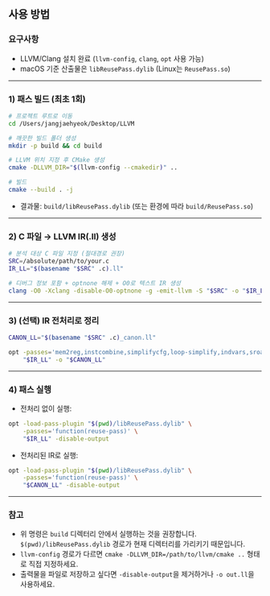 ## 사용 방법

### 요구사항
- LLVM/Clang 설치 완료 (`llvm-config`, `clang`, `opt` 사용 가능)
- macOS 기준 산출물은 `libReusePass.dylib` (Linux는 `ReusePass.so`)

---

### 1) 패스 빌드 (최초 1회)
```bash
# 프로젝트 루트로 이동
cd /Users/jangjaehyeok/Desktop/LLVM

# 깨끗한 빌드 폴더 생성
mkdir -p build && cd build

# LLVM 위치 지정 후 CMake 생성
cmake -DLLVM_DIR="$(llvm-config --cmakedir)" ..

# 빌드
cmake --build . -j
```

- 결과물: `build/libReusePass.dylib` (또는 환경에 따라 `build/ReusePass.so`)

---

### 2) C 파일 → LLVM IR(.ll) 생성
```bash
# 분석 대상 C 파일 지정 (절대경로 권장)
SRC=/absolute/path/to/your.c
IR_LL="$(basename "$SRC" .c).ll"

# 디버그 정보 포함 + optnone 해제 + O0로 텍스트 IR 생성
clang -O0 -Xclang -disable-O0-optnone -g -emit-llvm -S "$SRC" -o "$IR_LL"
```

---

### 3) (선택) IR 전처리로 정리
```bash
CANON_LL="$(basename "$SRC" .c)_canon.ll"

opt -passes='mem2reg,instcombine,simplifycfg,loop-simplify,indvars,sroa' \
    "$IR_LL" -o "$CANON_LL"
```

---

### 4) 패스 실행
- 전처리 없이 실행:
```bash
opt -load-pass-plugin "$(pwd)/libReusePass.dylib" \
    -passes='function(reuse-pass)' \
    "$IR_LL" -disable-output
```

- 전처리된 IR로 실행:
```bash
opt -load-pass-plugin "$(pwd)/libReusePass.dylib" \
    -passes='function(reuse-pass)' \
    "$CANON_LL" -disable-output
```

---

### 참고
- 위 명령은 `build` 디렉터리 안에서 실행하는 것을 권장합니다. `$(pwd)/libReusePass.dylib` 경로가 현재 디렉터리를 가리키기 때문입니다.
- `llvm-config` 경로가 다르면 `cmake -DLLVM_DIR=/path/to/llvm/cmake ..` 형태로 직접 지정하세요.
- 출력물을 파일로 저장하고 싶다면 `-disable-output`을 제거하거나 `-o out.ll`을 사용하세요.

